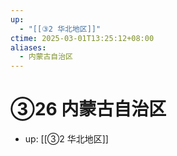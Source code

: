 ```yaml
---
up:
  - "[[③2 华北地区]]"
ctime: 2025-03-01T13:25:12+08:00
aliases:
  - 内蒙古自治区
---
```


# ③26 内蒙古自治区

- up: [[③2 华北地区]]
